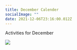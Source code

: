 ```yaml
---
title: December Calender
socialImage: ""
date: 2021-12-06T23:16:00.012Z
---
```

Activities for December

![](/images/sgc-december-calender-2021.png)